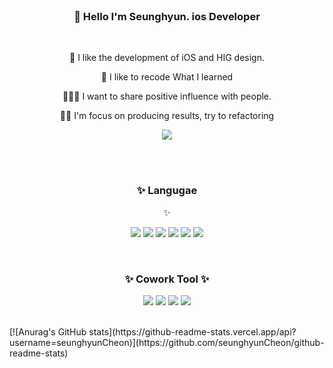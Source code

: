 
<br>



<div align=center><h3> 👋 Hello I'm Seunghyun. ios Developer</h3></div>
<br>
<p align=center> 📱 I like the development of iOS and HIG design.</div><p>  

<p align=center> 📘 I like to recode What I learned</h3></p>

<p align=center> 👨‍👩‍👦 I want to share positive influence with people.</p>
  
<p align=center> 👨‍💻 I'm focus on producing results, try to refactoring</p>

<p align=center>
<a href="https://pololove.tistory.com/"><img src="https://img.shields.io/badge/tistory-09B3AF?style=flat-square&logo=Storyblok&logoColor=white"/></a>
</p>
<br>
<br>


<div align=center><h3>✨ Langugae </h3> ✨</div>

<p align=center>
<a href="https://pololove.tistory.com/"><img src="https://img.shields.io/badge/swift-F05138?style=flat-square&logo=Swift&logoColor=white"/></a>
<a href="https://pololove.tistory.com/"><img src="https://img.shields.io/badge/Uikit-2396F3?style=flat-square&logo=Uikit&logoColor=white"/></a>
<a href="https://pololove.tistory.com/"><img src="https://img.shields.io/badge/Java-239632?style=flat-square&logo=Java&logoColor=white"/></a>
<a href="https://pololove.tistory.com/"><img src="https://img.shields.io/badge/JavaScript-F7DF1E?style=flat-square&logo=JavaScript&logoColor=white"/></a>
<a href="https://pololove.tistory.com/"><img src="https://img.shields.io/badge/TypeScript-3178C6?style=flat-square&logo=TypeScript&logoColor=white"/></a>
<a href="https://pololove.tistory.com/"><img src="https://img.shields.io/badge/React-61DAFB?style=flat-square&logo=React&logoColor=white"/></a>
</p>
<br>

<div align=center><h3>  ✨ Cowork Tool ✨</h3></div>
<p align=center>
<a href="https://pololove.tistory.com/"><img src="https://img.shields.io/badge/Figma-F24E1E?style=flat-square&logo=Figma&logoColor=white"/></a>
<a href="https://pololove.tistory.com/"><img src="https://img.shields.io/badge/Slack-4A154B?style=flat-square&logo=Slack&logoColor=white"/></a>
<a href="https://pololove.tistory.com/"><img src="https://img.shields.io/badge/Github-181717?style=flat-square&logo=Github&logoColor=white"/></a>
<a href="https://pololove.tistory.com/"><img src="https://img.shields.io/badge/Notion-000000?style=flat-square&logo=Notion&logoColor=white"/></a>
</p>
<br>
[![Anurag's GitHub stats](https://github-readme-stats.vercel.app/api?username=seunghyunCheon)](https://github.com/seunghyunCheon/github-readme-stats)

<!--
**seunghyunCheon/seunghyunCheon** is a ✨ _special_ ✨ repository because its `README.md` (this file) appears on your GitHub profile.

Here are some ideas to get you started:

- 🔭 I’m currently working on ...
- 🌱 I’m currently learning ...
- 👯 I’m looking to collaborate on ...
- 🤔 I’m looking for help with ...
- 💬 Ask me about ...
- 📫 How to reach me: ...
- 😄 Pronouns: ...
- ⚡ Fun fact: ...
-->
